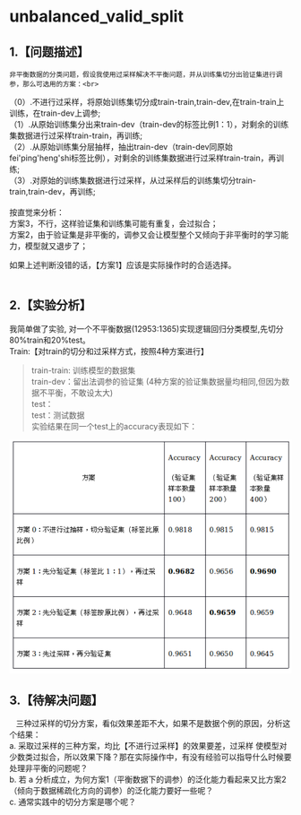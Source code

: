 # unbalanced_valid_split
## 1.【问题描述】
    非平衡数据的分类问题，假设我使用过采样解决不平衡问题，并从训练集切分出验证集进行调参，那么可选用的方案：<br>
（0）.不进行过采样，将原始训练集切分成train-train,train-dev,在train-train上训练，在train-dev上调参;<br>
（1）.从原始训练集分出来train-dev（train-dev的标签比例1：1），对剩余的训练集数据进行过采样train-train，再训练;<br>
（2）.从原始训练集分层抽样，抽出train-dev（train-dev同原始fei'ping'heng'shi标签比例），对剩余的训练集数据进行过采样train-train，再训练;<br>
（3）.对原始的训练集数据进行过采样，从过采样后的训练集切分train-train,train-dev，再训练;<br>
<br>
按直觉来分析：<br>
方案3，不行，这样验证集和训练集可能有重复，会过拟合；<br>
方案2，由于验证集是非平衡的，调参又会让模型整个又倾向于非平衡时的学习能力，模型就又退步了；<br>

如果上述判断没错的话，【方案1】应该是实际操作时的合适选择。<br>
<br>
## 2.【实验分析】
我简单做了实验, 对一个不平衡数据(12953:1365)实现逻辑回归分类模型,先切分80%train和20%test。<br>
Train:【对train的切分和过采样方式，按照4种方案进行】<br>
>train-train: 训练模型的数据集<br>
>train-dev：留出法调参的验证集 (4种方案的验证集数据量均相同,但因为数据不平衡，不敢设太大)<br>
test：<br>
>test：测试数据<br>
实验结果在同一个test上的accuracy表现如下：<br>

![result](https://github.com/badbadcode/unbalanced_valid_split/blob/master/img/result.png)

## 3.【待解决问题】
   三种过采样的切分方案，看似效果差距不大，如果不是数据个例的原因，分析这个结果：<br>
 a. 采取过采样的三种方案，均比【不进行过采样】的效果要差，过采样 使模型对少数类过拟合，所以效果下降？那在实际操作中，有没有经验可以指导什么时候要处理非平衡的问题呢？<br>
 b. 若 a 分析成立，为何方案1（平衡数据下的调参）的泛化能力看起来又比方案2（倾向于数据稀疏化方向的调参）的泛化能力要好一些呢？<br>
 c. 通常实践中的切分方案是哪个呢？
